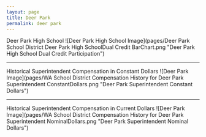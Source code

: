 ```yaml
---
layout: page
title: Deer Park
permalink: deer park
---
```



Deer Park High School
![Deer Park High School Image](pages/Deer Park School District Deer Park High SchoolDual Credit BarChart.png "Deer Park High School Dual Credit Participation")

___

Historical Superintendent Compensation in Constant Dollars
![Deer Park Image](pages/WA School District Compensation History for Deer Park Superintendent ConstantDollars.png "Deer Park Superintendent Constant Dollars")

___

Historical Superintendent Compensation in Current Dollars
![Deer Park Image](pages/WA School District Compensation History for Deer Park Superintendent NominalDollars.png "Deer Park Superintendent Nominal Dollars")